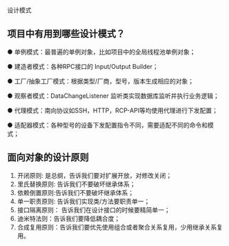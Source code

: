 设计模式

## 项目中有用到哪些设计模式？
● 单例模式：最普遍的单例对象，比如项目中的全局线程池单例对象；

● 建造者模式：各种RPC接口的 Input/Output Builder；

● 工厂/抽象工厂模式：根据类型/厂商，型号，版本生成相应的对象；

● 观察者模式：DataChangeListener 监听类实现数据库监听并执行业务逻辑；

● 代理模式：南向协议如SSH，HTTP，RCP-API等均使用代理进行下发配置；

● 适配器模式：各种型号的设备下发配置指令不同，需要适配不同的命令和模式；

## 面向对象的设计原则
1. 开闭原则: 是总纲，告诉我们要对扩展开放，对修改关闭；
2. 里氏替换原则: 告诉我们不要破坏继承体系；
3. 依赖倒置原则:告诉我们不要破坏继承体系；
4. 单一职责原则: 告诉我们实现类/方法要职责单一；
5. 接口隔离原则： 告诉我们在设计接口的时候要精简单一；
6. 迪米特法则：告诉我们要降低耦合度；
7. 合成复用原则：告诉我们要优先使用组合或者聚合关系复用，少用继承关系复用。